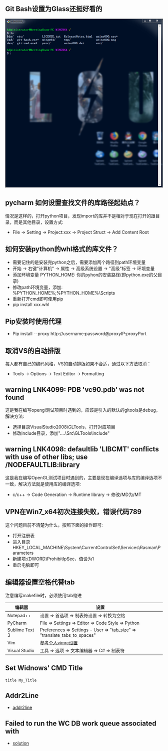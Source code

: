 ## Git Bash设置为Glass还挺好看的
  ![是这样的](https://github.com/haskellcg/Blog_Pictures/blob/master/git_bash_glass.PNG)

## pycharm 如何设置查找文件的库路径起始点？
  情况是这样的，打开python项目，发现import的库并不是相对于现在打开的跟目录，而是其他目录，设置方式:
  * File -> Setting -> Project:xxx -> Project Struct -> Add Content Root

## 如何安装python的whl格式的库文件？
  * 需要记住的是安装完python之后，需要添加两个路径到path环境变量
  * 开始 -> 右键"计算机" -> 属性 -> 高级系统设置 -> "高级"标签 -> 环境变量
  * 添加环境变量 PYTHON_HOME: 你的pyhon的安装路径(即python.exe的父目录)
  * 修改path环境变量，添加: %PYTHON_HOME%;%PYTHON_HOME%\Scripts
  * 重新打开cmd即可使用pip
  * pip install xxx.whl
  
## Pip安装时使用代理
  * Pip install --proxy http://username:password@proxyIP:proxyPort
  
## 取消VS的自动排版  
  每人都有自己的编码风格，VS的自动排版如果不合适，通过以下方法取消：
  * Tools -> Options -> Text Editor -> Formatting
  
## warning LNK4099: PDB 'vc90.pdb' was not found
  这是我在编写opengl测试项目时遇到的，应该是引入的默认的gltools是debug，解决方法:
  * 选择目录VisualStudio2008\GLTools，打开对应项目
  * 修改include目录，添加"..\..\Src\GLTools\include"
  
## warning LNK4098: defaultlib 'LIBCMT' conflicts with use of other libs; use /NODEFAULTLIB:library
  这是我在编写OpenGL测试项目时遇到的，主要是现在编译选项与库的编译选项不一致，解决方法就是使用库的编译选项:
  * c/c++ -> Code Generation -> Runtime library -> 修改/MD为/MT
    
## VPN在Win7_x64初次连接失败，错误代码789
  这个问题目前不清楚为什么，按照下面的操作即可:
  * 打开注册表
  * 进入目录 HKEY_LOCAL_MACHINE\\System\\CurrentControlSet\\Services\Rasman\Parameters
  * 新建项:(DWORD)ProhibitIpSec，值设为1
  * 重启电脑即可
  
## 编辑器设置空格代替tab
  注意编写makefile时，必须使用tab缩进

  编辑器|设置
  -----|----
  Notepad++|设置 => 首选项 => 制表符设置 => 转换为空格
  PyCharm|File => Settings => Editor => Code Style => Python
  Sublime Text 3|Preferences => Settings - User => "tab_size" => "translate_tabs_to_spaces"
  Vim|[参考个人vimrc设置](https://github.com/haskellcg/Life_Is_Beautiful/blob/master/Vim_HotKeys_List.md)
  Visual Studio|工具 => 选项 => 文本编辑器 => C# => 制表符
  
## Set Widnows' CMD Title
  ```
  title My_Title
  ```
  
## Addr2Line
  * [addr2line](http://blog.csdn.net/lhf_tiger/article/details/9088609)
  
## Failed to run the WC DB work queue associated with
  * [solution](https://stackoverflow.com/questions/22362823/failed-to-run-the-wc-db-work-queue-associated-with-file)
